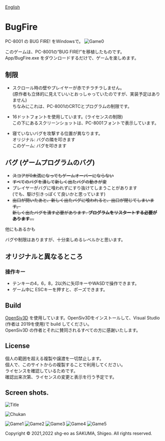 [English](README.md)
# BugFire
PC-8001 の BUG FIRE! をWindowsで。
![Game0](Pic/Game0.png)

このゲームは、PC-8001の“BUG FIRE!”を移植したものです。  
App/BugFire.exe をダウンロードするだけで、ゲームを楽しめます。  

## 制限
- スクロール時の壁やプレイヤーが赤でチラチラしません。  
(原作者も立体的に見えていいとおっしゃっていたのですが、実装予定はありません)  
ちなみにこれは、PC-8001のCRTCとプログラムの制限です。

- 16ドットフォントを使用しています。(ライセンスの制限)  
この下にあるスクリーンショットは、PC-8001フォントで表示しています。

- 寝ていないバグを攻撃する位置が異なります。  
オリジナル: バグの隣を叩きます  
このゲーム: バグを叩きます  

## バグ (ゲームプログラムのバグ)
- ~~スコアが0未満になってもゲームオーバーにならない~~
- ~~すべてのバグを潰して新しく出たバグの動きが変~~
- プレイヤーがバグに喰われずにすり抜けてしまうことがあります  
(でも、駆け引きっぽくて良いかと思っています)
- ~~出口が開いたあと、新しく出たバグに喰われると、出口が閉じてしまいます。  
  新しく出たバグを潰す必要があります. **プログラムをリスタートする必要があります...**~~

他にもあるかも

バグや制限はありますが、十分楽しめるレベルかと思います。

## オリジナルと異なるところ
### 操作キー
* テンキーの4，6，8，2以外に矢印キーやWASDで操作できます。
* ゲーム中に ESCキーを押すと、ポーズできます。

## Build
[OpenSiv3D](https://siv3d.github.io/) を使用しています。OpenSiv3Dをインストールして、Visual Studio (作者は 2019を使用)で build してください。  
OpenSiv3D の作者とそれに賛同されるすべての方に感謝いたします。

## License
個人の範囲を超える複製や譲渡を一切禁止します。  
個人で、このサイトからの複製することで利用してください。  
ライセンスを確認しているためです。  
確認出来次第、ライセンスの変更と表示を行う予定です。


## Screen shots.
![Title](Pic/01Title.png)

![Chukan](Pic/02Chukan.png)

![Game1](Pic/Game1.png)
![Game2](Pic/Game2.png)
![Game3](Pic/Game3.png)
![Game4](Pic/Game4.png)
![Game5](Pic/Game5.png)

Copyright © 2021,2022 shg-eo as SAKUMA, Shigeo. All rights reserved.

